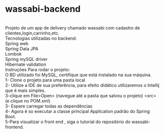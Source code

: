 # wassabi-backend
<br>
Projeto de um app de delivery chamado wassabi com cadastro de clientes,login,carrinho,etc.
<br> 
Tecnologias utilizadas no backend:
<br>
Spring web
<br>
Spring Data JPA
<br>
Lombok
<br>
Spring mySQL driver
<br>
Hibernate validation
<br>
Instruções Para rodar o projeto:
<br>
O BD utilizado foi MySQL, certifique que está instalado na sua máquina.
<br>
1- Clone o projeto para uma pasta local
<br>
2- Utilize a IDE de sua preferência, para efeito didático utilizaremos o Intellij  que é mais simples.
<br>
3-clique em File>Open> (navegue até a pasta que salvou o projeto) >src> (e clique no POM.xml)
<br>
3- Espere carregar todas as dependências
<br>
4- Agora é so executar a classe principal Application padrão do Spring Boot.
<br>
5-Para visualizar o front end , siga o tutorial do repositório do wassabi-frontend.

